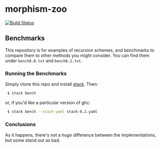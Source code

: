 # morphism-zoo
[![Build Status](https://travis-ci.org/vmchale/morphism-zoo.svg?branch=master)](https://travis-ci.org/vmchale/morphism-zoo)

## Benchmarks

This repository is for examples of recursion schemes, and benchmarks
to compare them to other methods you might consider. You can find them under
`bench8.0.txt` and `bench8.2.txt`.

### Running the Benchmarks

Simply clone this repo and install [stack](http://haskellstack.org). Then:

```bash
 $ stack bench
```

or, if you'd like a particular version of ghc:

```bash
 $ stack bench --stack-yaml stack-8.2.yaml
```

### Conclusions

As it happens, there's not a *huge* difference between the implementations, but
some stand out as bad.
